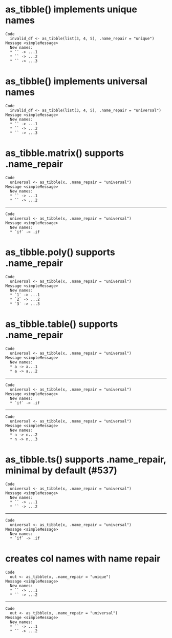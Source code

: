 # as_tibble() implements unique names

    Code
      invalid_df <- as_tibble(list(3, 4, 5), .name_repair = "unique")
    Message <simpleMessage>
      New names:
      * `` -> ...1
      * `` -> ...2
      * `` -> ...3

# as_tibble() implements universal names

    Code
      invalid_df <- as_tibble(list(3, 4, 5), .name_repair = "universal")
    Message <simpleMessage>
      New names:
      * `` -> ...1
      * `` -> ...2
      * `` -> ...3

# as_tibble.matrix() supports .name_repair

    Code
      universal <- as_tibble(x, .name_repair = "universal")
    Message <simpleMessage>
      New names:
      * `` -> ...1
      * `` -> ...2

---

    Code
      universal <- as_tibble(x, .name_repair = "universal")
    Message <simpleMessage>
      New names:
      * `if` -> .if

# as_tibble.poly() supports .name_repair

    Code
      universal <- as_tibble(x, .name_repair = "universal")
    Message <simpleMessage>
      New names:
      * `1` -> ...1
      * `2` -> ...2
      * `3` -> ...3

# as_tibble.table() supports .name_repair

    Code
      universal <- as_tibble(x, .name_repair = "universal")
    Message <simpleMessage>
      New names:
      * a -> a...1
      * a -> a...2

---

    Code
      universal <- as_tibble(x, .name_repair = "universal")
    Message <simpleMessage>
      New names:
      * `if` -> .if

---

    Code
      universal <- as_tibble(x, .name_repair = "universal")
    Message <simpleMessage>
      New names:
      * n -> n...2
      * n -> n...3

# as_tibble.ts() supports .name_repair, minimal by default (#537)

    Code
      universal <- as_tibble(x, .name_repair = "universal")
    Message <simpleMessage>
      New names:
      * `` -> ...1
      * `` -> ...2

---

    Code
      universal <- as_tibble(x, .name_repair = "universal")
    Message <simpleMessage>
      New names:
      * `if` -> .if

# creates col names with name repair

    Code
      out <- as_tibble(x, .name_repair = "unique")
    Message <simpleMessage>
      New names:
      * `` -> ...1
      * `` -> ...2

---

    Code
      out <- as_tibble(x, .name_repair = "universal")
    Message <simpleMessage>
      New names:
      * `` -> ...1
      * `` -> ...2

